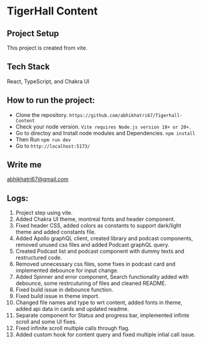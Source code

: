 # TigerHall Content

## Project Setup

This project is created from vite.

## Tech Stack

React, TypeScript, and Chakra UI

## How to run the project:

- Clone the repository.
  `https://github.com/abhikhatri67/Tigerhall-Content`
- Check your node version.
  `Vite requires Node.js version 18+ or 20+.`
- Go to directoy and Install node modules and Dependencies.
  `npm install`
- Then Run
  `npm run dev`
- Go to
  `http://localhost:5173/`

## Write me

abhikhatri67@gmail.com

## Logs:

1. Project step using vite.
2. Added Chakra UI theme, montreal fonts and header component.
3. Fixed header CSS, added colors as constants to support dark/light theme and added constants file.
4. Added Apollo graphQL client, created library and podcast components, removed unused css files and added Podcast graphQL query.
5. Created Podcast list and podcast component with dummy texts and restructured code.
6. Removed unnecessary css files, some fixes in podcast card and implemented debounce for input change.
7. Added Spinner and error component, Search functionality added with debounce, some restrcuturing of files and cleaned README.
8. Fixed build issue in debounce function.
9. Fixed build issue in theme import.
10. Changed file names and type to wrt content, added fonts in theme, added api data in cards and updated readme.
11. Separate component for Status and progress bar, implemented infinte scroll and some UI fixes.
12. Fixed infinite scroll multiple calls through flag.
13. Added custom hook for content query and fixed multiple intial call issue.
